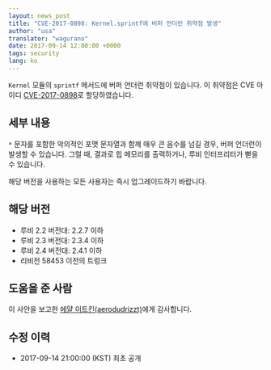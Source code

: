 ```yaml
---
layout: news_post
title: "CVE-2017-0898: Kernel.sprintf에 버퍼 언더런 취약점 발생"
author: "usa"
translator: "wagurano"
date: 2017-09-14 12:00:00 +0000
tags: security
lang: ko
---
```


`Kernel` 모듈의 `sprintf` 메서드에 버퍼 언더런 취약점이 있습니다.
이 취약점은 CVE 아이디 [CVE-2017-0898](http://cve.mitre.org/cgi-bin/cvename.cgi?name=CVE-2017-0898)로 할당하였습니다.

## 세부 내용

`*` 문자를 포함한 악의적인 포맷 문자열과 함께 매우 큰 음수를 넘길 경우, 버퍼 언더런이 발생할 수 있습니다.
그럴 때, 결과로 힙 메모리를 출력하거나, 루비 인터프리터가 뻗을 수 있습니다.

해당 버전을 사용하는 모든 사용자는 즉시 업그레이드하기 바랍니다.

## 해당 버전

* 루비 2.2 버전대: 2.2.7 이하
* 루비 2.3 버전대: 2.3.4 이하
* 루비 2.4 버전대: 2.4.1 이하
* 리비전 58453 이전의 트렁크

## 도움을 준 사람

이 사안을 보고한 [에얄 이트킨(aerodudrizzt)](https://hackerone.com/aerodudrizzt)에게 감사합니다.

## 수정 이력

* 2017-09-14 21:00:00 (KST) 최초 공개
